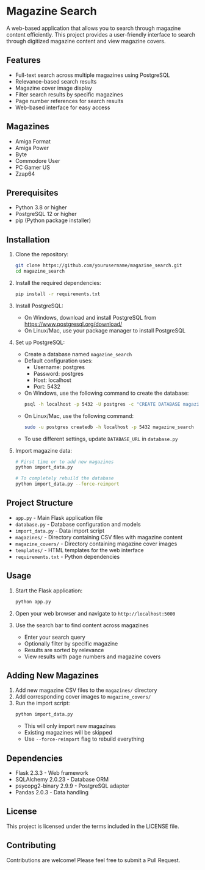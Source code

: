 # Magazine Search

A web-based application that allows you to search through magazine content efficiently. This project provides a user-friendly interface to search through digitized magazine content and view magazine covers.

## Features

- Full-text search across multiple magazines using PostgreSQL
- Relevance-based search results
- Magazine cover image display
- Filter search results by specific magazines
- Page number references for search results
- Web-based interface for easy access

## Magazines

- Amiga Format
- Amiga Power
- Byte
- Commodore User
- PC Gamer US
- Zzap64

## Prerequisites

- Python 3.8 or higher
- PostgreSQL 12 or higher
- pip (Python package installer)

## Installation

1. Clone the repository:

   ```bash
   git clone https://github.com/yourusername/magazine_search.git
   cd magazine_search
   ```

2. Install the required dependencies:

   ```bash
   pip install -r requirements.txt
   ```

3. Install PostgreSQL:

   - On Windows, download and install PostgreSQL from https://www.postgresql.org/download/
   - On Linux/Mac, use your package manager to install PostgreSQL

4. Set up PostgreSQL:

   - Create a database named `magazine_search`
   - Default configuration uses:
     - Username: postgres
     - Password: postgres
     - Host: localhost
     - Port: 5432
   - On Windows, use the following command to create the database:
     ```bash
     psql -h localhost -p 5432 -U postgres -c "CREATE DATABASE magazine_search;"
     ```
   - On Linux/Mac, use the following command:
     ```bash
     sudo -u postgres createdb -h localhost -p 5432 magazine_search
     ```
   - To use different settings, update `DATABASE_URL` in `database.py`

5. Import magazine data:

   ```bash
   # First time or to add new magazines
   python import_data.py

   # To completely rebuild the database
   python import_data.py --force-reimport
   ```

## Project Structure

- `app.py` - Main Flask application file
- `database.py` - Database configuration and models
- `import_data.py` - Data import script
- `magazines/` - Directory containing CSV files with magazine content
- `magazine_covers/` - Directory containing magazine cover images
- `templates/` - HTML templates for the web interface
- `requirements.txt` - Python dependencies

## Usage

1. Start the Flask application:

   ```bash
   python app.py
   ```

2. Open your web browser and navigate to `http://localhost:5000`

3. Use the search bar to find content across magazines
   - Enter your search query
   - Optionally filter by specific magazine
   - Results are sorted by relevance
   - View results with page numbers and magazine covers

## Adding New Magazines

1. Add new magazine CSV files to the `magazines/` directory
2. Add corresponding cover images to `magazine_covers/`
3. Run the import script:
   ```bash
   python import_data.py
   ```
   - This will only import new magazines
   - Existing magazines will be skipped
   - Use `--force-reimport` flag to rebuild everything

## Dependencies

- Flask 2.3.3 - Web framework
- SQLAlchemy 2.0.23 - Database ORM
- psycopg2-binary 2.9.9 - PostgreSQL adapter
- Pandas 2.0.3 - Data handling

## License

This project is licensed under the terms included in the LICENSE file.

## Contributing

Contributions are welcome! Please feel free to submit a Pull Request.
